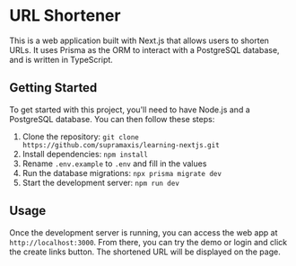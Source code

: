 # URL Shortener

This is a web application built with Next.js that allows users to shorten URLs. It uses Prisma as the ORM to interact with a PostgreSQL database, and is written in TypeScript.

## Getting Started

To get started with this project, you'll need to have Node.js and a PostgreSQL database. You can then follow these steps:

1. Clone the repository: `git clone https://github.com/supramaxis/learning-nextjs.git`
2. Install dependencies: `npm install`
3. Rename `.env.example` to `.env` and fill in the values
4. Run the database migrations: `npx prisma migrate dev`
5. Start the development server: `npm run dev`

## Usage

Once the development server is running, you can access the web app at `http://localhost:3000`. From there, you can try the demo or login and click the create links button. The shortened URL will be displayed on the page.
